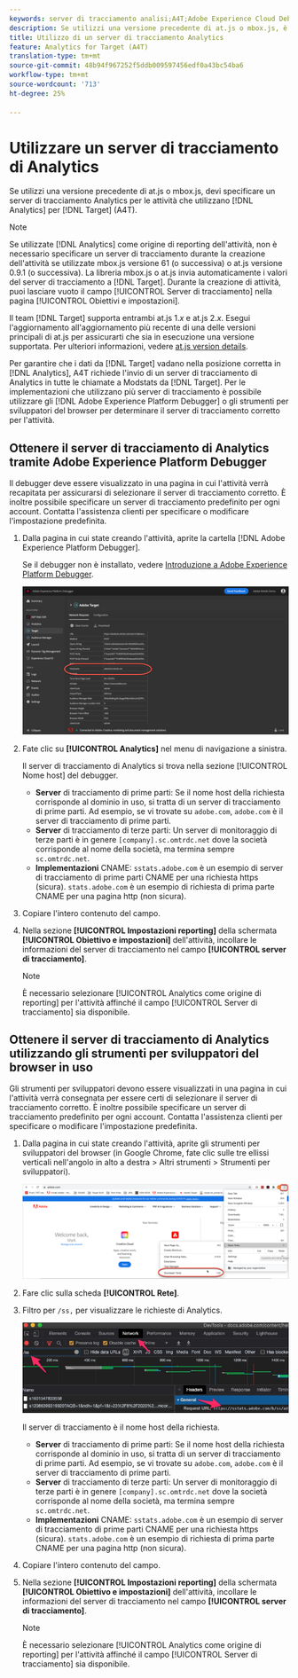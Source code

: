 ```yaml
---
keywords: server di tracciamento analisi;A4T;Adobe Experience Cloud Debugger;Adobe Experience Platform Debugger;reporting source;developer tools
description: Se utilizzi una versione precedente di at.js o mbox.js, è necessario specificare un server di tracciamento di Analytics per le attività che utilizzano Analytics for Target (A4T).
title: Utilizzo di un server di tracciamento Analytics
feature: Analytics for Target (A4T)
translation-type: tm+mt
source-git-commit: 48b94f967252f5ddb009597456edf0a43bc54ba6
workflow-type: tm+mt
source-wordcount: '713'
ht-degree: 25%

---
```



# Utilizzare un server di tracciamento di Analytics

Se utilizzi una versione precedente di at.js o mbox.js, devi specificare un server di tracciamento Analytics per le attività che utilizzano [!DNL Analytics] per [!DNL Target] (A4T).

>[!NOTE]
>
>Se utilizzate [!DNL Analytics] come origine di reporting dell&#39;attività, non è necessario specificare un server di tracciamento durante la creazione dell&#39;attività se utilizzate mbox.js versione 61 (o successiva) o at.js versione 0.9.1 (o successiva). La libreria mbox.js o at.js invia automaticamente i valori del server di tracciamento a [!DNL Target]. Durante la creazione di attività, puoi lasciare vuoto il campo [!UICONTROL Server di tracciamento] nella pagina [!UICONTROL Obiettivi e impostazioni].
>
>Il team [!DNL Target] supporta entrambi at.js 1.*x* e at.js 2.*x*. Esegui l&#39;aggiornamento all&#39;aggiornamento più recente di una delle versioni principali di at.js per assicurarti che sia in esecuzione una versione supportata. Per ulteriori informazioni, vedere [at.js version details](/help/c-implementing-target/c-implementing-target-for-client-side-web/target-atjs-versions.md).

Per garantire che i dati da [!DNL Target] vadano nella posizione corretta in [!DNL Analytics], A4T richiede l&#39;invio di un server di tracciamento di Analytics in tutte le chiamate a Modstats da [!DNL Target]. Per le implementazioni che utilizzano più server di tracciamento è possibile utilizzare gli [!DNL Adobe Experience Platform Debugger] o gli strumenti per sviluppatori del browser per determinare il server di tracciamento corretto per l&#39;attività.

## Ottenere il server di tracciamento di Analytics tramite Adobe Experience Platform Debugger

Il debugger deve essere visualizzato in una pagina in cui l&#39;attività verrà recapitata per assicurarsi di selezionare il server di tracciamento corretto. È inoltre possibile specificare un server di tracciamento predefinito per ogni account. Contatta l&#39;assistenza clienti per specificare o modificare l&#39;impostazione predefinita.

1. Dalla pagina in cui state creando l&#39;attività, aprite la cartella [!DNL Adobe Experience Platform Debugger].

   Se il debugger non è installato, vedere [Introduzione a Adobe Experience Platform Debugger](https://experienceleague.adobe.com/docs/platform-learn/tutorials/data-ingestion/web-sdk/introduction-to-the-experience-platform-debugger.html).

   ![](assets/Screen_DebuggerTrackServ.png)

1. Fate clic su **[!UICONTROL Analytics]** nel menu di navigazione a sinistra.

   Il server di tracciamento di Analytics si trova nella sezione [!UICONTROL Nome host] del debugger.

   * **Server** di tracciamento di prime parti: Se il nome host della richiesta corrisponde al dominio in uso, si tratta di un server di tracciamento di prime parti. Ad esempio, se vi trovate su `adobe.com`, `adobe.com` è il server di tracciamento di prime parti.
   * **Server** di tracciamento di terze parti: Un server di monitoraggio di terze parti è in genere  `[company].sc.omtrdc.net` dove la società corrisponde al nome della società, ma termina sempre  `sc.omtrdc.net`.
   * **Implementazioni** CNAME:  `sstats.adobe.com` è un esempio di server di tracciamento di prime parti CNAME per una richiesta https (sicura). `stats.adobe.com` è un esempio di richiesta di prima parte CNAME per una pagina http (non sicura).

1. Copiare l&#39;intero contenuto del campo.

1. Nella sezione **[!UICONTROL Impostazioni reporting]** della schermata **[!UICONTROL Obiettivo e impostazioni]** dell&#39;attività, incollare le informazioni del server di tracciamento nel campo **[!UICONTROL server di tracciamento]**.

   >[!NOTE]
   >
   >È necessario selezionare [!UICONTROL Analytics come origine di reporting] per l&#39;attività affinché il campo [!UICONTROL Server di tracciamento] sia disponibile.

## Ottenere il server di tracciamento di Analytics utilizzando gli strumenti per sviluppatori del browser in uso

Gli strumenti per sviluppatori devono essere visualizzati in una pagina in cui l&#39;attività verrà consegnata per essere certi di selezionare il server di tracciamento corretto. È inoltre possibile specificare un server di tracciamento predefinito per ogni account. Contatta l&#39;assistenza clienti per specificare o modificare l&#39;impostazione predefinita.

1. Dalla pagina in cui state creando l&#39;attività, aprite gli strumenti per sviluppatori del browser (in Google Chrome, fate clic sulle tre ellissi verticali nell&#39;angolo in alto a destra > Altri strumenti > Strumenti per sviluppatori).

   ![Strumenti di sviluppo Chrome](/help/c-integrating-target-with-mac/a4t/assets/chrome-dev-tools.png)

1. Fare clic sulla scheda **[!UICONTROL Rete]**.

1. Filtro per `/ss,` per visualizzare le richieste di Analytics.

   ![Strumenti di sviluppo Chrome con ricerca /ss](/help/c-integrating-target-with-mac/a4t/assets/chrome-search.png)

   Il server di tracciamento è il nome host della richiesta.

   * **Server** di tracciamento di prime parti: Se il nome host della richiesta corrisponde al dominio in uso, si tratta di un server di tracciamento di prime parti. Ad esempio, se vi trovate su `adobe.com`, `adobe.com` è il server di tracciamento di prime parti.
   * **Server** di tracciamento di terze parti: Un server di monitoraggio di terze parti è in genere  `[company].sc.omtrdc.net` dove la società corrisponde al nome della società, ma termina sempre  `sc.omtrdc.net`.
   * **Implementazioni** CNAME:  `sstats.adobe.com` è un esempio di server di tracciamento di prime parti CNAME per una richiesta https (sicura). `stats.adobe.com` è un esempio di richiesta di prima parte CNAME per una pagina http (non sicura).

1. Copiare l&#39;intero contenuto del campo.

1. Nella sezione **[!UICONTROL Impostazioni reporting]** della schermata **[!UICONTROL Obiettivo e impostazioni]** dell&#39;attività, incollare le informazioni del server di tracciamento nel campo **[!UICONTROL server di tracciamento]**.

   >[!NOTE]
   >
   >È necessario selezionare [!UICONTROL Analytics come origine di reporting] per l&#39;attività affinché il campo [!UICONTROL Server di tracciamento] sia disponibile.

